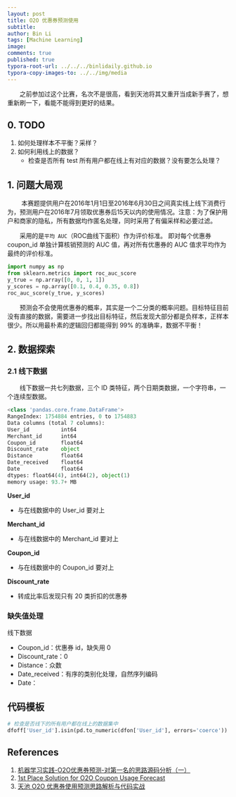 ```yaml
---
layout: post
title: O2O 优惠券预测使用
subtitle:
author: Bin Li
tags: [Machine Learning]
image: 
comments: true
published: true
typora-root-url: ../../../binlidaily.github.io
typora-copy-images-to: ../../img/media
---
```


　　之前参加过这个比赛，名次不是很高，看到天池将其又重开当成新手赛了，想重新刷一下，看能不能得到更好的结果。

## 0. TODO
1. 如何处理样本不平衡？采样？
2. 如何利用线上的数据？
    * 检查是否所有 test 所有用户都在线上有对应的数据？没有要怎么处理？

## 1. 问题大局观
　　 本赛题提供用户在2016年1月1日至2016年6月30日之间真实线上线下消费行为，预测用户在2016年7月领取优惠券后15天以内的使用情况。注意：为了保护用户和商家的隐私，所有数据均作匿名处理，同时采用了有偏采样和必要过滤。

　　采用的是`平均 AUC`（ROC曲线下面积）作为评价标准。 即对每个优惠券 coupon_id 单独计算核销预测的 AUC 值，再对所有优惠券的 AUC 值求平均作为最终的评价标准。

```python
import numpy as np
from sklearn.metrics import roc_auc_score
y_true = np.array([0, 0, 1, 1])
y_scores = np.array([0.1, 0.4, 0.35, 0.8])
roc_auc_score(y_true, y_scores)
```

　　预测会不会使用优惠券的概率，其实是一个二分类的概率问题。目标特征目前没有直接的数据，需要进一步找出目标特征，然后发现大部分都是负样本，正样本很少。所以用最朴素的逻辑回归都能得到 99% 的准确率，数据不平衡！

## 2. 数据探索
### 2.1 线下数据
　　线下数据一共七列数据，三个 ID 类特征，两个日期类数据，一个字符串，一个连续型数据。

```python
<class 'pandas.core.frame.DataFrame'>
RangeIndex: 1754884 entries, 0 to 1754883
Data columns (total 7 columns):
User_id          int64
Merchant_id      int64
Coupon_id        float64
Discount_rate    object
Distance         float64
Date_received    float64
Date             float64
dtypes: float64(4), int64(2), object(1)
memory usage: 93.7+ MB
```

**User_id**
* 与在线数据中的 User_id 要对上

**Merchant_id**
* 与在线数据中的 Merchant_id 要对上

**Coupon_id**
* 与在线数据中的 Coupon_id 要对上

**Discount_rate**
* 转成比率后发现只有 20 类折扣的优惠券


### 缺失值处理
线下数据
* Coupon_id：优惠券 id，缺失用 0
* Discount_rate：0
* Distance：众数 
* Date_received：有序的类别化处理，自然序列编码
* Date：


## 代码模板

```python
# 检查是否线下的所有用户都在线上的数据集中
dfoff['User_id'].isin(pd.to_numeric(dfon['User_id'], errors='coerce')).all()】
```
## References
1. [机器学习实践-O2O优惠券预测-对第一名的思路源码分析（一）](https://jiayi797.github.io/2017/03/08/机器学习实践-O2O优惠券预测-对第一名的思路源码分析（一）/)
2. [1st Place Solution for O2O Coupon Usage Forecast](https://github.com/wepe/O2O-Coupon-Usage-Forecast)
3. [天池 O2O 优惠券使用预测思路解析与代码实战](https://redstonewill.com/1681/)